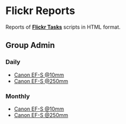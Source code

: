 # Flickr Reports

Reports of [**Flickr Tasks**](https://haraldoalbergaria.github.io/flickr-tasks/) scripts in HTML format.

## Group Admin

### Daily
- [Canon EF-S @10mm](https://haraldoalbergaria.github.io/flickr-reports/group-admin/Canon_EF-S_@10mm.daily.html)
- [Canon EF-S @250mm](https://haraldoalbergaria.github.io/flickr-reports/group-admin/Canon_EF-S_@250mm.daily.html)

### Monthly
- [Canon EF-S @10mm](https://haraldoalbergaria.github.io/flickr-reports/group-admin/Canon_EF-S_@10mm.monthly.html)
- [Canon EF-S @250mm](https://haraldoalbergaria.github.io/flickr-reports/group-admin/Canon_EF-S_@250mm.monthly.html)


